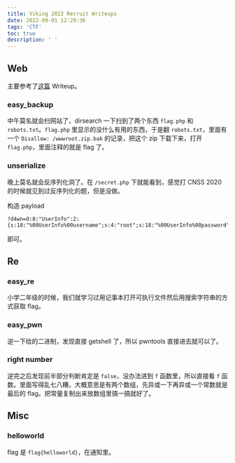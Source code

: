 ```yaml
---
title: Viking 2022 Recruit Writeups
date: 2022-09-01 12:29:36
tags: 'CTF'
toc: true
description: ' '
---
```


## Web

主要参考了[这篇](https://blog.csdn.net/shuaicenglou3032/article/details/116951359) Writeup。

### easy_backup

中午莫名就会扫网站了，dirsearch 一下扫到了两个东西 `flag.php` 和 `robots.txt`。`flag.php` 里显示的没什么有用的东西，于是翻 `robots.txt`，里面有一个 `Disallow: /wwwroot.zip.bak` 的记录，把这个 zip 下载下来，打开 `flag.php`，里面注释的就是 flag 了。

### unserialize

晚上莫名就会反序列化洞了。在 `/secret.php` 下就能看到，感觉打 CNSS 2020 的时候就见到过反序列化的题，但是没做。

构造 payload

```plain
?d4wn=O:8:"UserInfo":2:{s:18:"%00UserInfo%00username";s:4:"root";s:18:"%00UserInfo%00password";s:4:"EnF5";}
```

即可。

## Re

### easy_re

小学二年级的时候，我们就学习过用记事本打开可执行文件然后用搜索字符串的方式获取 flag。

### easy_pwn

逆一下给的二进制，发现直接 getshell 了，所以 pwntools 直接进去就可以了。

### right number

逆完之后发现前半部分判断肯定是 `false`，没办法进到 `f` 函数里，所以直接看 `f` 函数。里面写得乱七八糟，大概意思是有两个数组，先异或一下再异或一个常数就是最后的 flag。把常量复制出来放数组里搞一搞就好了。

## Misc

### helloworld

flag 是 `flag{helloworld}`，在通知里。
